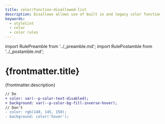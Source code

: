```yaml
---
title: color/function-disallowed-list
description: Disallows allows use of built in and legacy color functions.
keywords:
  - stylelint
  - color
  - color rules
---
```


import RulePreamble from '../_preamble.md';
import RulePostamble from '../_postamble.md';

# {frontmatter.title}

<Lede>{frontmatter.description}</Lede>

<RulePreamble category="color" />

```diff
// Do
+ color: var(--p-color-text-disabled);
+ background: var(--p-color-bg-fill-inverse-hover);
// Don't
- color: rgb(140, 145, 150);
- background: color('hover');
```

<RulePostamble />
